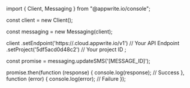 import { Client,  Messaging } from "@appwrite.io/console";

const client = new Client();

const messaging = new Messaging(client);

client
    .setEndpoint('https://<REGION>.cloud.appwrite.io/v1') // Your API Endpoint
    .setProject('5df5acd0d48c2') // Your project ID
;

const promise = messaging.updateSMS('[MESSAGE_ID]');

promise.then(function (response) {
    console.log(response); // Success
}, function (error) {
    console.log(error); // Failure
});